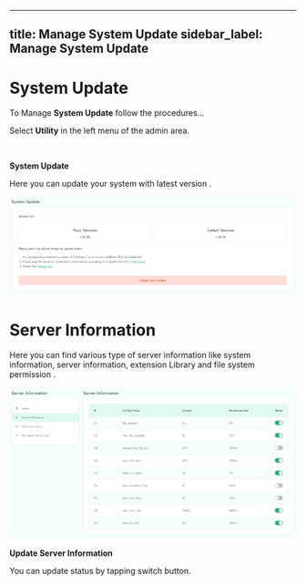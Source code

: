 


---
title:   Manage System Update
sidebar_label:    Manage System Update
---


# System Update

To Manage **System Update** follow the procedures…

 Select **Utility** in the left menu of the admin area.

&nbsp;


**System Update**

 Here you can update your system with latest version .

![FacultyLMS](../assets/faculty/system_update.png)



# Server Information

 Here you can find various type of server information like system information, server information, extension 
Library and file system permission . 

![FacultyLMS](../assets/faculty/server_information.png)


**Update Server Information**

You can update status by tapping switch button.
